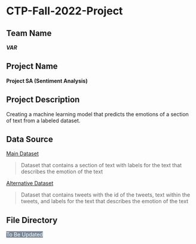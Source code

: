 # CTP-Fall-2022-Project

## Team Name

***VAR***

## Project Name

**Project SA (Sentiment Analysis)** 

## Project Description

Creating a machine learning model that predicts the emotions of a section of text from a labeled dataset.

## Data Source

[Main Dataset](https://www.kaggle.com/datasets/parulpandey/emotion-dataset)

> Dataset that contains a section of text with labels for the text that describes the emotion of the text

[Alternative Dataset](https://www.kaggle.com/datasets/pashupatigupta/emotion-detection-from-text?resource=download)

> Dataset that contains tweets with the id of the tweets, text within the tweets, and labels for the text that describes the emotion of the text

## File Directory

<span style="background:#798897; color:white">To Be Updated<span>